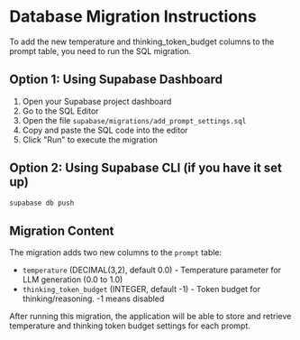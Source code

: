 # Database Migration Instructions

To add the new temperature and thinking_token_budget columns to the prompt table, you need to run the SQL migration.

## Option 1: Using Supabase Dashboard

1. Open your Supabase project dashboard
2. Go to the SQL Editor
3. Open the file `supabase/migrations/add_prompt_settings.sql`
4. Copy and paste the SQL code into the editor
5. Click "Run" to execute the migration

## Option 2: Using Supabase CLI (if you have it set up)

```bash
supabase db push
```

## Migration Content

The migration adds two new columns to the `prompt` table:

- `temperature` (DECIMAL(3,2), default 0.0) - Temperature parameter for LLM generation (0.0 to 1.0)
- `thinking_token_budget` (INTEGER, default -1) - Token budget for thinking/reasoning. -1 means disabled

After running this migration, the application will be able to store and retrieve temperature and thinking token budget settings for each prompt.

